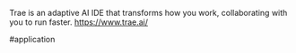 Trae is an adaptive AI IDE that transforms how you work, collaborating with you to run faster. https://www.trae.ai/

#application